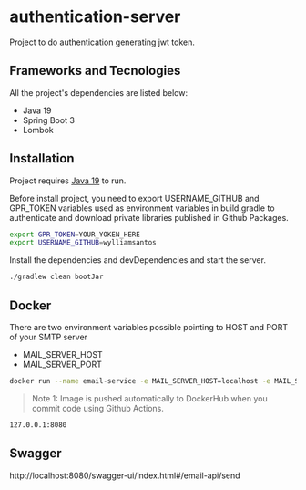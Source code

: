# authentication-server

Project to do authentication generating jwt token.

## Frameworks and Tecnologies

All the project's dependencies are listed below:

- Java 19
- Spring Boot 3
- Lombok

## Installation

Project requires [Java 19](https://www.oracle.com/java/technologies/javase/jdk19-archive-downloads.html) to run.


Before install project, you need to export USERNAME_GITHUB and GPR_TOKEN variables used as environment variables in build.gradle to authenticate and download private libraries published in Github Packages.


```sh
export GPR_TOKEN=YOUR_YOKEN_HERE
export USERNAME_GITHUB=wylliamsantos
```

Install the dependencies and devDependencies and start the server.

```sh
./gradlew clean bootJar
```

## Docker

There are two environment variables possible pointing to HOST and PORT of your SMTP server
- MAIL_SERVER_HOST
- MAIL_SERVER_PORT

```sh
docker run --name email-service -e MAIL_SERVER_HOST=localhost -e MAIL_SERVER_PORT=1026 -p 8080:8080 -d wylliamsantos/email-service
```

> Note 1: Image is pushed automatically to DockerHub when you commit code using Github Actions.

```sh
127.0.0.1:8080
```

## Swagger

http://localhost:8080/swagger-ui/index.html#/email-api/send